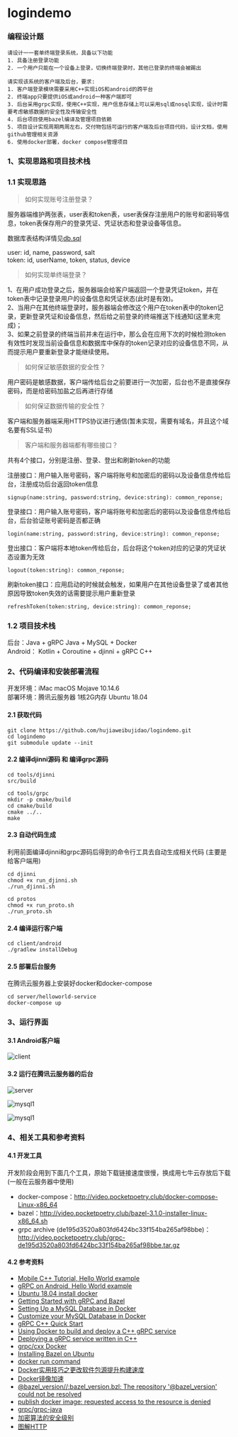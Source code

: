 # logindemo

### 编程设计题

```
请设计⼀一套单终端登录系统，具备以下功能
1. 具备注册登录功能
2. ⼀个用户只能在⼀个设备上登录，切换终端登录时，其他已登录的终端会被踢出

请实现该系统的客户端及后台，要求:
1. 客户端登录模块需要采用C++实现iOS和android的跨平台
2. 终端app只要提供iOS或android⼀种客户端即可
3. 后台采⽤grpc实现，使用C++实现，⽤户信息存储上可以采⽤sql或nosql实现，设计时需要考虑敏感数据的安全性及传输安全性
4. 后台项⽬使用bazel编译及管理项目依赖
5. 项⽬设计实现周期两周左右，交付物包括可运行的客户端及后台项目代码，设计文档，使用github管理相关资源
6. 使⽤docker部署，docker compose管理项⽬
```

### 1、实现思路和项目技术栈

### 1.1 实现思路

> 如何实现账号注册登录？

服务器端维护两张表，user表和token表，user表保存注册用户的账号和密码等信息，token表保存用户的登录凭证、凭证状态和登录设备等信息。

数据库表结构详情见[db.sql](server/helloworld-service/mysql/database/db.sql)

user: id, name, password, salt    
token: id, userName, token, status, device

> 如何实现单终端登录？

1、在用户成功登录之后，服务器端会给客户端返回一个登录凭证token，并在token表中记录登录用户的设备信息和凭证状态(此时是有效)。    
2、当用户在其他终端登录时，服务器端会修改这个用户在token表中的token记录，更新登录凭证和设备信息，然后给之前登录的终端推送下线通知(这里未完成)；    
3、如果之前登录的终端当前并未在运行中，那么会在应用下次的时候检测token有效性时发现当前设备信息和数据库中保存的token记录对应的设备信息不同，从而提示用户要重新登录才能继续使用。

> 如何保证敏感数据的安全性？

用户密码是敏感数据，客户端传给后台之前要进行一次加密，后台也不是直接保存密码，而是给密码加盐之后再进行存储

> 如何保证数据传输的安全性？

客户端和服务器端采用HTTPS协议进行通信(暂未实现，需要有域名，并且这个域名要有SSL证书)

> 客户端和服务器端都有哪些接口？

共有4个接口，分别是注册、登录、登出和刷新token的功能

注册接口：用户输入账号密码，客户端将账号和加密后的密码以及设备信息传给后台，注册成功后台返回token信息    
```
signup(name:string, password:string, device:string): common_reponse;
```

登录接口：用户输入账号密码，客户端将账号和加密后的密码以及设备信息传给后台，后台验证账号密码是否都正确    
```
login(name:string, password:string, device:string): common_reponse;
````

登出接口：客户端将本地token传给后台，后台将这个token对应的记录的凭证状态设置为无效    
```
logout(token:string): common_reponse;
```

刷新token接口：应用启动的时候就会触发，如果用户在其他设备登录了或者其他原因导致token失效的话需要提示用户重新登录    
```
refreshToken(token:string, device:string): common_reponse;
```

### 1.2 项目技术栈

后台：Java + gRPC Java + MySQL + Docker    
Android： Kotlin + Coroutine + djinni + gRPC C++

### 2、代码编译和安装部署流程

开发环境：iMac macOS Mojave 10.14.6     
部署环境：腾讯云服务器 1核2G内存 Ubuntu 18.04

#### 2.1 获取代码

```
git clone https://github.com/hujiaweibujidao/logindemo.git
cd logindemo
git submodule update --init
```

#### 2.2 编译djinni源码 和 编译grpc源码

```
cd tools/djinni
src/build

cd tools/grpc
mkdir -p cmake/build
cd cmake/build
cmake ../..
make
```

#### 2.3 自动代码生成

利用前面编译djinni和grpc源码后得到的命令行工具去自动生成相关代码 (主要是给客户端用)

```
cd djinni
chmod +x run_djinni.sh
./run_djinni.sh

cd protos
chmod +x run_proto.sh
./run_proto.sh
```

#### 2.4 编译运行客户端

```
cd client/android
./gradlew installDebug
```

#### 2.5 部署后台服务

在腾讯云服务器上安装好docker和docker-compose

```
cd server/helloworld-service
docker-compose up
```

### 3、运行界面

#### 3.1 Android客户端

![client](images/client.jpg)

#### 3.2 运行在腾讯云服务器的后台

![server](images/server.png)

![mysql1](images/mysql1.png)

![mysql1](images/mysql2.png)

### 4、相关工具和参考资料

#### 4.1 开发工具

开发阶段会用到下面几个工具，原始下载链接速度很慢，换成用七牛云存放后下载(一般在云服务器中使用)

- docker-compose：http://video.pocketpoetry.club/docker-compose-Linux-x86_64
- bazel：http://video.pocketpoetry.club/bazel-3.1.0-installer-linux-x86_64.sh
- grpc archive (de195d3520a803fd6424bc33f154ba265af98bbe)：http://video.pocketpoetry.club/grpc-de195d3520a803fd6424bc33f154ba265af98bbe.tar.gz

#### 4.2 参考资料
- [Mobile C++ Tutorial, Hello World example](http://mobilecpptutorials.com/)
- [gRPC on Android, Hello World example](https://github.com/grpc/grpc/tree/master/examples/android/helloworld)
- [Ubuntu 18.04 install docker](https://zhuanlan.zhihu.com/p/57413820)
- [Getting Started with gRPC and Bazel](https://medium.com/@pencilflip/getting-started-with-grpc-and-bazel-24725fd9e5c2)
- [Setting Up a MySQL Database in Docker](https://medium.com/better-programming/setting-up-mysql-database-in-a-docker-d6c69a3e9afe)
- [Customize your MySQL Database in Docker](https://medium.com/better-programming/customize-your-mysql-database-in-docker-723ffd59d8fb)
- [gRPC C++ Quick Start](https://grpc.io/docs/quickstart/cpp/)
- [Using Docker to build and deploy a C++ gRPC service](https://github.com/hujiaweibujidao/grpc-cpp-docker)
- [Deploying a gRPC service written in C++](https://googlecloudrobotics.github.io/core/how-to/deploying-grpc-service.html)
- [grpc/cxx Docker](https://hub.docker.com/r/grpc/cxx/dockerfile)
- [Installing Bazel on Ubuntu](https://docs.bazel.build/versions/master/install-ubuntu.html)
- [docker run command](https://www.runoob.com/docker/docker-run-command.html)
- [Docker实用技巧之更改软件包源提升构建速度](https://juejin.im/entry/5b558d82f265da0fa644a8ab)
- [Docker镜像加速](https://www.runoob.com/docker/docker-mirror-acceleration.html)
- [@bazel_version//:bazel_version.bzl: The repository '@bazel_version' could not be resolved](https://github.com/grpc/grpc/issues/20511)
- [publish docker image: requested access to the resource is denied](https://stackoverflow.com/a/41984666)
- [grpc/grpc-java](https://github.com/grpc/grpc-java/tree/master/compiler)
- [加密算法的安全级别](https://www.cnblogs.com/davytitan/p/3850321.html)
- [图解HTTP](https://book.douban.com/subject/25863515/)
